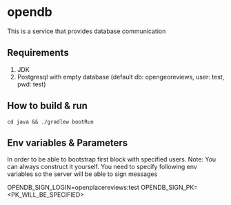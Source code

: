 # opendb
This is a service that provides database communication

## Requirements
1. JDK
2. Postgresql with empty database (default db: opengeoreviews, user: test, pwd: test)

## How to build & run
```
cd java && ./gradlew bootRun
```


## Env variables & Parameters
In order to be able to bootstrap first block with specified users. Note: You can always construct it yourself. You need to specify following env variables so the server will be able to sign messages

OPENDB_SIGN_LOGIN=openplacereviews:test
OPENDB_SIGN_PK=<PK_WILL_BE_SPECIFIED>
